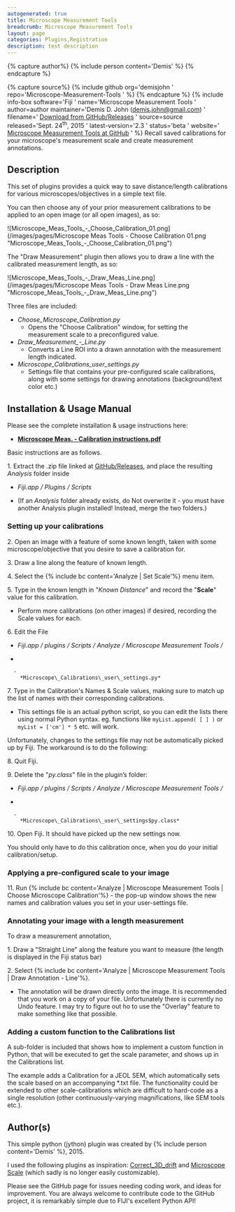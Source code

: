 ```yaml
---
autogenerated: true
title: Microscope Measurement Tools
breadcrumb: Microscope Measurement Tools
layout: page
categories: Plugins,Registration
description: test description
---
```



{% capture author%}
{% include person content='Demis' %}
{% endcapture %}

{% capture source%}
{% include github org='demisjohn ' repo='Microscope-Measurement-Tools ' %}
{% endcapture %}
{% include info-box software='Fiji ' name='Microscope Measurement Tools ' author=author maintainer='Demis D. John (<demis.john@gmail.com>) ' filename=' [Download from GitHub/Releases](https://github.com/demisjohn/Microscope-Measurement-Tools/releases) ' source=source released='Sept. 24<sup>th</sup>, 2015 ' latest-version='2.3 ' status='beta ' website=' [Microscope Measurement Tools at GitHub](https://github.com/demisjohn/Microscope-Measurement-Tools) ' %} Recall saved calibrations for your microscope's measurement scale and create measurement annotations.

## Description

This set of plugins provides a quick way to save distance/length calibrations for various microscopes/objectives in a simple text file.

You can then choose any of your prior measurement calibrations to be applied to an open image (or all open images), as so:

![Microscope\_Meas\_Tools\_-\_Choose\_Calibration\_01.png](/images/pages/Microscope Meas Tools - Choose Calibration 01.png "Microscope_Meas_Tools_-_Choose_Calibration_01.png")

The "Draw Measurement" plugin then allows you to draw a line with the calibrated measurement length, as so:

![Microscope\_Meas\_Tools\_-\_Draw\_Meas\_Line.png](/images/pages/Microscope Meas Tools - Draw Meas Line.png "Microscope_Meas_Tools_-_Draw_Meas_Line.png")

Three files are included:

  - *Choose\_Microscope\_Calibration.py*
      - Opens the "Choose Calibration" window, for setting the measurement scale to a preconfigured value.
  - *Draw\_Measurement\_-\_Line.py*
      - Converts a Line ROI into a drawn annotation with the measurement length indicated.
  - *Microscope\_Calibrations\_user\_settings.py*
      - Settings file that contains your pre-configured scale calibrations, along with some settings for drawing annotations (background/text color etc.)

## Installation & Usage Manual

Please see the complete installation & usage instructions here:

  -   
    [**Microscope Meas. - Calibration instructions.pdf**](https://github.com/demisjohn/Microscope-Measurement-Tools/blob/master/Microscope%20Meas.%20-%20Calibration%20instructions.pdf)

Basic instructions are as follows.

1\. Extract the .zip file linked at [GitHub/Releases](https://github.com/demisjohn/Microscope-Measurement-Tools/releases), and place the resulting *Analysis* folder inside

  -   
    *Fiji.app / Plugins / Scripts*

<!-- end list -->

  -   
    (If an *Analysis* folder already exists, do Not overwrite it - you must have another Analysis plugin installed\! Instead, merge the two folders.)

### Setting up your calibrations

2\. Open an image with a feature of some known length, taken with some microscope/objective that you desire to save a calibration for.

3\. Draw a line along the feature of known length.

4\. Select the {% include bc content='Analyze | Set Scale'%} menu item.

5\. Type in the known length in "*Known Distance*" and record the "**Scale**" value for this calibration.

  -   
    Perform more calibrations (on other images) if desired, recording the Scale values for each.

6\. Edit the File

  -   
    *Fiji.app / plugins / Scripts / Analyze / Microscope Measurement Tools /*

<!-- end list -->

  - 
    
      -   
        *Microscope\_Calibrations\_user\_settings.py*

7\. Type in the Calibration's Names & Scale values, making sure to match up the list of names with their corresponding calibrations.

  -   
    This settings file is an actual python script, so you can edit the lists there using normal Python syntax. eg. functions like `myList.append( [ ] )` or `myList = ['cm'] * 5` etc. will work.

Unfortunately, changes to the settings file may not be automatically picked up by Fiji. The workaround is to do the following:

8\. Quit Fiji.

9\. Delete the "*py.class*" file in the plugin’s folder:

  -   
    *Fiji.app / plugins / Scripts / Analyze / Microscope Measurement Tools /*

<!-- end list -->

  - 
    
      -   
        *Microscope\_Calibrations\_user\_settings$py.class*

10\. Open Fiji. It should have picked up the new settings now.

You should only have to do this calibration once, when you do your initial calibration/setup.

### Applying a pre-configured scale to your image

11\. Run {% include bc content='Analyze | Microscope Measurement Tools | Choose Microscope Calibration'%} - the pop-up window shows the new names and calibration values you set in your user-settings file.

### Annotating your image with a length measurement

To draw a measurement annotation,

1\. Draw a "Straight Line" along the feature you want to measure (the length is displayed in the Fiji status bar)

2\. Select {% include bc content='Analyze | Microscope Measurement Tools | Draw Annotation - Line'%}.

  -   
    The annotation will be drawn directly onto the image.
    It is recommended that you work on a copy of your file. Unfortunately there is currently no Undo feature. I may try to figure out ho to use the "Overlay" feature to make something like that possible.

### Adding a custom function to the Calibrations list

A sub-folder is included that shows how to implement a custom function in Python, that will be executed to get the scale parameter, and shows up in the Calibrations list.

The example adds a Calibration for a JEOL SEM, which automatically sets the scale based on an accompanying \*.txt file. The functionality could be extended to other scale-calibrations which are difficult to hard-code as a single resolution (other continuously-varying magnifications, like SEM tools etc.).

## Author(s)

This simple python (jython) plugin was created by {% include person content='Demis' %}, 2015.

I used the following plugins as inspiration: [Correct\_3D\_drift](Correct_3D_drift "wikilink") and [Microscope Scale](http://rsb.info.nih.gov/ij/plugins/microscope-scale.html) (which sadly is no longer easily customizable).

Please see the GitHub page for issues needing coding work, and ideas for improvement. You are always welcome to contribute code to the GitHub project, it is remarkably simple due to FIJI's excellent Python API\!

 

